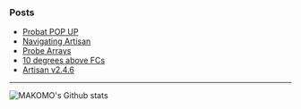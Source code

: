 ### Posts

<!-- BLOG-POST-LIST:START -->
- [Probat POP UP](https://artisan-roasterscope.blogspot.com/2022/03/probat-pop-up.html)
- [Navigating Artisan](https://artisan-roasterscope.blogspot.com/2022/02/navigating-artisan.html)
- [Probe Arrays](https://artisan-roasterscope.blogspot.com/2021/10/probe-arrays.html)
- [10 degrees above FCs](https://artisan-roasterscope.blogspot.com/2021/09/10-degrees-above-fcs.html)
- [Artisan v2.4.6](https://artisan-roasterscope.blogspot.com/2021/07/artisan-v246.html)
<!-- BLOG-POST-LIST:END -->

---

<img align="left" alt="MAKOMO's Github stats" src="https://github-readme-stats.vercel.app/api?username=MAKOMO&show_icons=true&hide_border=true&count_private=true" />
